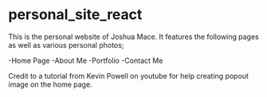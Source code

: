 # personal_site_react
This is the personal website of Joshua Mace. It features the following
pages as well as various personal photos;

-Home Page
-About Me
-Portfolio
-Contact Me

Credit to a tutorial from Kevin Powell on youtube for help creating popout image on the
home page.
